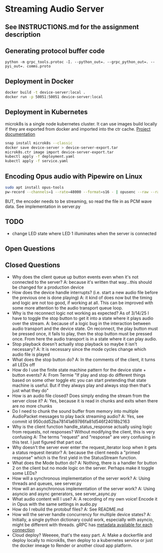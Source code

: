# Streaming Audio Server

## See INSTRUCTIONS.md for the assignment description

## Generating protocol buffer code

`python -m grpc_tools.protoc -I. --python_out=. --grpc_python_out=. --pyi_out=. comms.proto`

## Deployment in Docker

```bash
docker build -t device-server:local .
docker run -p 50051:50051 device-server:local
```

## Deployment in Kubernetes

microk8s is a single node kubernetes cluster. It can use images build locally if they are exported from docker and imported into the ctr cache. [Project documentation](https://microk8s.io/docs/registry-images)

```bash
snap install microk8s --classic
docker save device-server > device-server-export.tar
microk8s.ctr image import device-server-export.tar
kubectl apply -f deployment.yaml
kubectl apply -f service.yaml
```

## Encoding Opus audio with Pipewire on Linux

```bash
sudo apt install opus-tools
pw-record --channels=1 --rate=48000 --format=s16 - | opusenc --raw --raw-rate 48000 --raw-chan 1 - playback.opus
```

BUT, the encoder needs to be streaming, so read the file in as PCM wave data. See implementation in server.py

## TODO

* change LED state where LED 1 illuminates when the server is connected

## Open Questions

## Closed Questions

* Why does the client queue up button events even when it's not connected to the server?
  A: because it's written that way...this should be changed for a production device
* How does the device handle interrupts? (i.e. start a new audio file before the previous one is done playing)
  A: it kind of does now but the timing and logic are not too good, if working at all. This can be improved with some more attention to the audio transport queue loop.
* Why is the reconnect logic not working as expected? As of 3/14/25 I have to toggle the stop button to get it into a state where it plays audio over the stream.
  A: because of a logic bug in the interaction between audio transport and the device state. On reconnect, the play button must be pressed once, it fails to play, then the stop button must be pressed once. From here the audio transport is in a state where it can play audio.
* Stop playback doesn't actually stop playback so maybe it isn't necessary?
  A: It is necessary since the mode cycles change which audio file is played
* What does the stop button do?
  A: In the comments of the client, it turns all LEDs off
* How do I use the finite state machine pattern for the device state + button events?
  A: From Termie "If play and stop do different things based on some other toggle etc you can start pretending that state machine is useful. But if they always play and always stop then that's just what they do"
* How is an audio file closed? Does simply ending the stream from the server close it?
  A: Yes, because it is read in chunks and exits when there are no more chunks
* Do I need to chunk the sound buffer from memory into multiple AudioPacket messages to play back streaming audio?
  A: Yes, see commit id 950cdd52ba78141a69786fa81d546f24018b2163
* Why is the client function handle_status_response actually using logic from requests, not responses? Without modifying the client, this is very confusing
  A: The terms "request" and "response" are very confusing in this test. I just figured that part out.
* Why doesn't the server ever enter the request_iterator loop when it gets a status request iterator?
  A: because the client needs a "primed response" which is the first yield in the StatusStream function.
* What does the Mode button do?
  A: Nothing, there is a handler for button 2 on the client but no mode logic on the server. Perhaps make it toggle some LEDs?
* How will a synchronous implementation of the server work?
  A: Using threads and queues, see server.py
* How will an asynchronous implementation of the server work?
  A: Using asyncio and async generators, see server_async.py
* What audio content will I use?
  A: A recording of my own voice! Encode it in Opus with the same settings in audio.py
* How do I rebuild the protobuf files?
  A: See README.md
* How will the server handle concurrency for multiple device states?
  A: Initially, a single python dictionary could work, especially with asyncio, might be different with threads. gRPC has [metadata available for each connection](https://grpc.io/docs/what-is-grpc/core-concepts/#bidirectional-streaming-rpc)
* Cloud deploy? Weeeee, that's the easy part.
  A: Make a dockerfile and deploy locally to microk8s, then deploy to a kubernetes service or just the docker imeage to Render or another cloud app platform.
